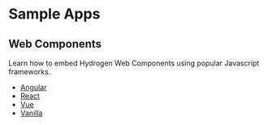 # Sample Apps

## Web Components

Learn how to embed Hydrogen Web Components using popular Javascript frameworks.

- [Angular](https://github.com/hydrogen-dev/sample-app/tree/master/angular)
- [React](https://github.com/hydrogen-dev/sample-app/tree/master/react)
- [Vue](https://github.com/hydrogen-dev/sample-app/tree/master/vue)
- [Vanilla](https://github.com/hydrogen-dev/sample-app/tree/master/vanilla)
